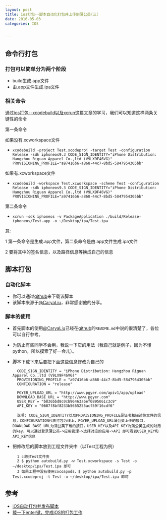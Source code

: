 ```yaml
---
layout: post
title: ios打包--脚本自动化打包并上传到蒲公英(三)
date: 2016-05-03
categories: IOS


---
```


## 命令行打包

### 打包可以简单分为两个阶段

* build生成.app文件
* 由.app文件生成.ipa文件

### 相关命令
通过[ios打包--xcodebuild以及xcrun](http://www.lhjzzu.com/2016/04/29/ios-xcodebuild/)这篇文章的学习，我们可以知道这样两条关键性的命令

第一条命令

如果没有.xcworkspace文件

* `xcodebuild -project Test.xcodeproj -target Test -configuration Release -sdk iphoneos9.3 CODE_SIGN_IDENTITY="iPhone Distribution: Hangzhou Riguan Apparel Co.,ltd (V9LX9F46VG)" PROVISIONING_PROFILE="a97416b6-a868-44c7-8bd5-5847954305bb"`

如果有.xcworkspace文件

* `xcodebuild -workspace Test.xcworkspace -scheme Test -configuration Release -sdk iphoneos9.3 CODE_SIGN_IDENTITY="iPhone Distribution: Hangzhou Riguan Apparel Co.,ltd (V9LX9F46VG)" PROVISIONING_PROFILE="a97416b6-a868-44c7-8bd5-5847954305bb"`

第二条命令

* `xcrun -sdk iphoneos -v PackageApplication ./build/Release-iphoneos/Test.app -o ~/Desktop/ipa/Test.ipa`

意:

1 第一条命令是生成.app文件，第二条命令是由.app文件生成.ipa文件

2 要将其中的签名信息，以及路径信息等换成自己的信息


## 脚本打包 

### 自动化脚本
* 你可以通过[github](https://github.com/carya/Util)来下载该脚本
* 该脚本来源于[@CaryaLiu](http://liumh.com)，非常感谢他的分享。

### 脚本的使用
* 首先脚本的使用[@CaryaLiu](http://liumh.com)已经在[github](https://github.com/carya/Util)的`README.md`中说的很清楚了，各位可以自行参考。
* 为防止有些同学不会用，我说一下它的用法（我自己就是例子，因为不懂python，所以摸索了好一会儿）。
* 脚本下载下来后要把下面这些信息修改为自己的
      
        CODE_SIGN_IDENTITY = "iPhone Distribution: Hangzhou Riguan Apparel Co.,ltd (V9LX9F46VG)"
        PROVISIONING_PROFILE = "a97416b6-a868-44c7-8bd5-5847954305bb"
        CONFIGURATION = "release"

        PGYER_UPLOAD_URL = "http://www.pgyer.com/apiv1/app/upload"
        DOWNLOAD_BASE_URL = "http://www.pgyer.com"
        USER_KEY = "b836bbd8c0cb96463a6ef0895061c3c9"
        API_KEY = "0607f8bf8233b5665255acf59f16cdf6"
        
        说明: CODE_SIGN_IDENTITY以及PROVISIONING_PROFILE是证书和描述性文件的信息，CONFIGURATION代表打包为线上，PGYER_UPLOAD_URL蒲公英上传的接口，DOWNLOAD_BASE_URL为蒲公英下载的接口，USER_KEY以及API_KEY为蒲公英生成的对用的key，可以通过登录蒲公英->应用管理->选择对应的应用->API 即可看到USER_KEY和API_KEY信息
        
* 把修改后的脚本放到工程文件夹中（以Test工程为例）


        1 cd到Test文件夹
        2 $ python autobuild.py -w Test.xcworkspace -s Test -o ~/desktop/ipa/Test.ipa 即可
        3 如果工程中没有使用cocoapods，$ python autobuild.py -p Test.xcodeproj -t Test -o ~/desktop/ipa/Test.ipa 即可


 

## 参考
* [iOS自动打包并发布脚本](http://liumh.com/2015/11/25/ios-auto-archive-ipa/)
* [敲一下enter键，完成iOS的打包工作](http://ios.jobbole.com/84677/)
 



     
  
  
 
  
  
